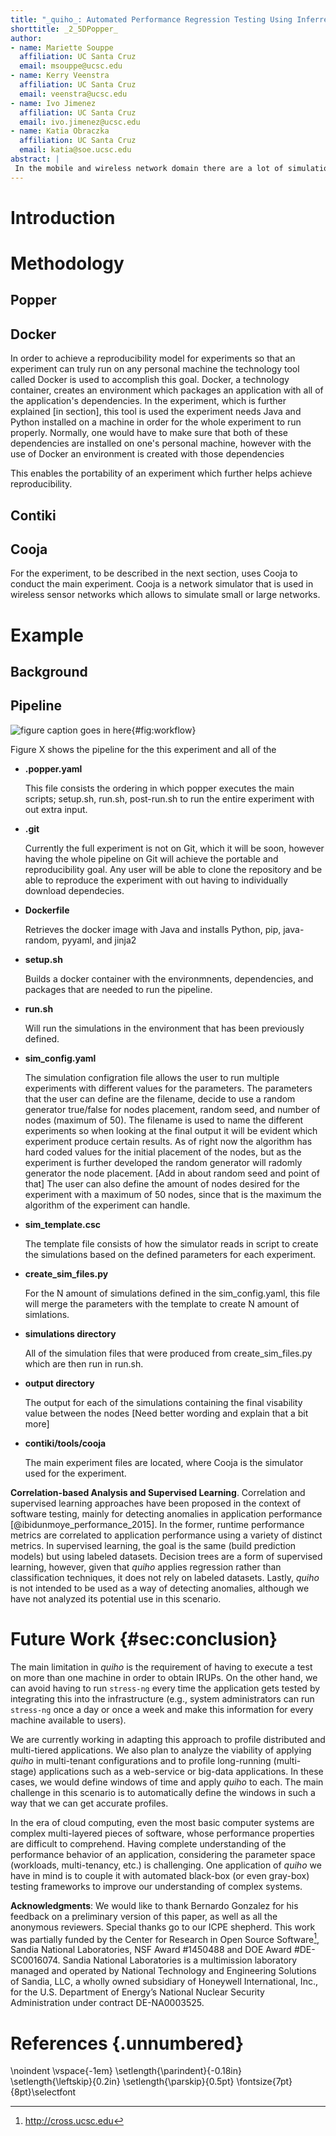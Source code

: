 ```yaml
---
title: "_quiho_: Automated Performance Regression Testing Using Inferred Resource Utilization Profiles"
shorttitle: _2_5DPopper_
author:
- name: Mariette Souppe
  affiliation: UC Santa Cruz
  email: msouppe@ucsc.edu
- name: Kerry Veenstra 
  affiliation: UC Santa Cruz
  email: veenstra@ucsc.edu
- name: Ivo Jimenez
  affiliation: UC Santa Cruz
  email: ivo.jimenez@ucsc.edu
- name: Katia Obraczka
  affiliation: UC Santa Cruz
  email: katia@soe.ucsc.edu
abstract: |
 In the mobile and wireless network domain there are a lot of simulations and domain tools that are required to be produce results of an experiment. Our approach is to minimize the amount of time spent to set up experiments and assumptions for experiments and be able to reproduce experiments with available tools for any user to conduct an experiment on their own environment with no clashing dependencies. Using Popper, a convention and CLI tool, and Docker, a container image, allows any user to reproduce experiments from their peers or a research paper with the exact parameters and assumptions has the author made. This allows for easy replication and reproducibility.
---
```


# Introduction


# Methodology

## Popper

## Docker
In order to achieve a reproducibility model for experiments so that an experiment can truly run on any personal machine the technology tool called Docker is used to accomplish this goal. Docker, a technology container, creates an environment which packages an application with all of the application's dependencies. In the experiment, which is further explained [in section], this tool is used the experiment needs Java and Python installed on a machine in order for the whole experiment to run properly. Normally, one would have to make sure that both of these dependencies are installed on one's personal machine, however with the use of Docker an environment is created with those dependencies 


This enables the portability of an experiment which further helps achieve reproducibility. 
  

## Contiki


## Cooja
For the experiment, to be described in the next section, uses Cooja to conduct the main experiment. Cooja is a network simulator that is used in wireless sensor networks which allows to simulate small or large networks.

# Example

## Background

## Pipeline
![figure caption goes in here
](figures/workflow.png){#fig:workflow}

Figure X shows the pipeline for the this experiment and all of the 

  * **.popper.yaml**

    This file consists the ordering in which popper executes the main scripts; setup.sh, run.sh, post-run.sh to run the entire experiment with out extra input.

  * **.git**

    Currently the full experiment is not on Git, which it will be soon, however having the whole pipeline on Git will achieve the portable and reproducibility goal. Any user will be able to clone the repository and be able to reproduce the experiment with out having to individually download dependecies.

  * **Dockerfile**

    Retrieves the docker image with Java and installs Python, pip, java-random, pyyaml, and jinja2

  * **setup.sh**

    Builds a docker container with the environmnents, dependencies, and packages that are needed to run the pipeline.

  * **run.sh**

    Will run the simulations in the environment that has been previously defined.

  * **sim_config.yaml**

    The simulation configration file allows the user to run multiple experiments with different values for the parameters. The parameters that the user can define are the filename, decide to use a random generator true/false for nodes placement, random seed, and number of nodes (maximum of 50). The filename is used to name the different experiments so when looking at the final output it will be evident which experiment produce certain results. As of right now the algorithm has hard coded values for the initial placement of the nodes, but as the experiment is further developed the random generator will radomly generator the node placement. [Add in about random seed and point of that] The user can also define the amount of nodes desired for the experiment with a maximum of 50 nodes, since that is the maximum the algorithm of the experiment can handle.

  * **sim_template.csc**

    The template file consists of how the simulator reads in script to create the simulations based on the defined parameters for each experiment.

  * **create_sim_files.py**

    For the N amount of simulations defined in the sim_config.yaml, this file will merge the parameters with the template to create N amount of simlations.

  * **simulations directory**

    All of the simulation files that were produced from create_sim_files.py which are then run in run.sh.

  * **output directory**

    The output for each of the simulations containing the final visability value between the nodes [Need better wording and explain that a bit more]

  * **contiki/tools/cooja**

    The main experiment files are located, where Cooja is the simulator used for the experiment.
    



**Correlation-based Analysis and Supervised Learning**. Correlation 
and supervised learning approaches have been proposed in the context 
of software testing, mainly for detecting anomalies in application 
performance [@ibidunmoye_performance_2015]. In the former, runtime 
performance metrics are correlated to application performance using a 
variety of distinct metrics. In supervised learning, the goal is the 
same (build prediction models) but using labeled datasets. Decision 
trees are a form of supervised learning, however, given that _quiho_ 
applies regression rather than classification techniques, it does not 
rely on labeled datasets. Lastly, _quiho_ is not intended to be used 
as a way of detecting anomalies, although we have not analyzed its 
potential use in this scenario.

# Future Work {#sec:conclusion}

The main limitation in _quiho_ is the requirement of having to execute 
a test on more than one machine in order to obtain IRUPs. On the other 
hand, we can avoid having to run `stress-ng` every time the 
application gets tested by integrating this into the infrastructure 
(e.g., system administrators can run `stress-ng` once a day or once a 
week and make this information for every machine available to users).

We are currently working in adapting this approach to profile 
distributed and multi-tiered applications. We also plan to analyze the 
viability of applying _quiho_ in multi-tenant configurations and to 
profile long-running (multi-stage) applications such as a web-service 
or big-data applications. In these cases, we would define windows of 
time and apply _quiho_ to each. The main challenge in this scenario is 
to automatically define the windows in such a way that we can get 
accurate profiles.

In the era of cloud computing, even the most basic computer systems 
are complex multi-layered pieces of software, whose performance 
properties are difficult to comprehend. Having complete understanding 
of the performance behavior of an application, considering the 
parameter space (workloads, multi-tenancy, etc.) is challenging. One 
application of _quiho_ we have in mind is to couple it with automated 
black-box (or even gray-box) testing frameworks to improve our 
understanding of complex systems.

**Acknowledgments**: We would like to thank Bernardo Gonzalez for his 
feedback on a preliminary version of this paper, as well as all the 
anonymous reviewers. Special thanks go to our ICPE shepherd. This work 
was partially funded by the Center for Research in Open Source 
Software[^cross], Sandia National Laboratories, NSF Award #1450488 and 
DOE Award #DE-SC0016074. Sandia National Laboratories is a 
multimission laboratory managed and operated by National Technology 
and Engineering Solutions of Sandia, LLC, a wholly owned subsidiary of 
Honeywell International, Inc., for the U.S. Department of Energy’s 
National Nuclear Security Administration under contract DE-NA0003525.

[^cross]: http://cross.ucsc.edu


# References {.unnumbered}

\noindent
\vspace{-1em}
\setlength{\parindent}{-0.18in}
\setlength{\leftskip}{0.2in}
\setlength{\parskip}{0.5pt}
\fontsize{7pt}{8pt}\selectfont
